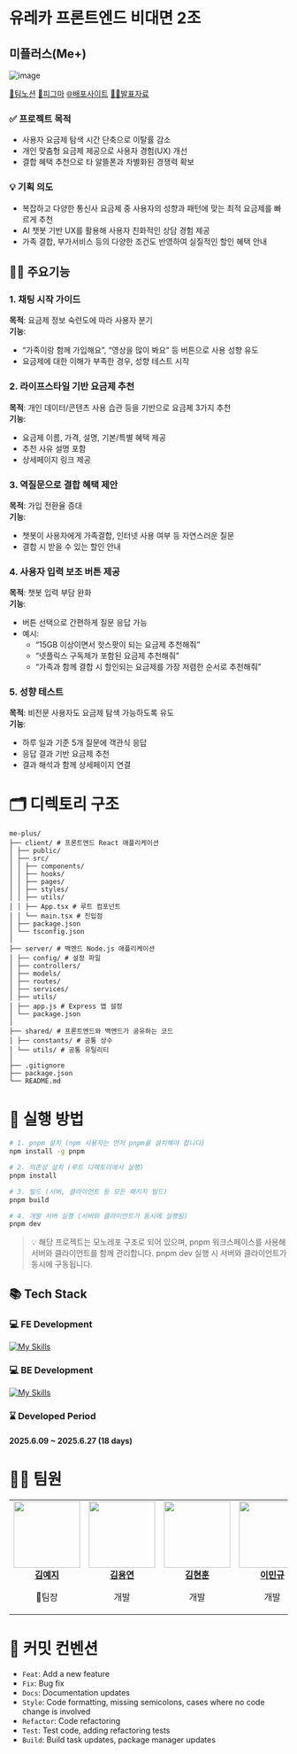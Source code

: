 # 유레카 프론트엔드 비대면 2조

## 미플러스(Me+)

![image](https://github.com/user-attachments/assets/d6d9815f-e6bf-47d9-9a87-0b938ffa389b)

[🔗팀노션](https://chip-yumberry-7c7.notion.site/02-Me-20294459a69c8052b3f0cf717ac47af0?source=copy_link)
[🎨피그마](https://www.figma.com/design/BYe3HZoyP4ZyrDg27bUOHg/2%EC%A1%B0_%EB%94%94%EC%9E%90%EC%9D%B8?node-id=0-1&t=kj4A9Yv5fHoMdDRJ-1)
[🌐배포사이트]()
[👨‍🏫발표자료]()

### ✅ 프로젝트 목적

- 사용자 요금제 탐색 시간 단축으로 이탈률 감소
- 개인 맞춤형 요금제 제공으로 사용자 경험(UX) 개선
- 결합 혜택 추천으로 타 알뜰폰과 차별화된 경쟁력 확보

### 💡 기획 의도

- 복잡하고 다양한 통신사 요금제 중 사용자의 성향과 패턴에 맞는 최적 요금제를 빠르게 추천
- AI 챗봇 기반 UX를 활용해 사용자 친화적인 상담 경험 제공
- 가족 결합, 부가서비스 등의 다양한 조건도 반영하여 실질적인 할인 혜택 안내

## 🏃‍♂️ 주요기능

### 1. 채팅 시작 가이드

**목적**: 요금제 정보 숙련도에 따라 사용자 분기  
**기능**:

- “가족이랑 함께 가입해요”, “영상을 많이 봐요” 등 버튼으로 사용 성향 유도
- 요금제에 대한 이해가 부족한 경우, 성향 테스트 시작

### 2. 라이프스타일 기반 요금제 추천

**목적**: 개인 데이터/콘텐츠 사용 습관 등을 기반으로 요금제 3가지 추천  
**기능**:

- 요금제 이름, 가격, 설명, 기본/특별 혜택 제공
- 추천 사유 설명 포함
- 상세페이지 링크 제공

### 3. 역질문으로 결합 혜택 제안

**목적**: 가입 전환율 증대  
**기능**:

- 챗봇이 사용자에게 가족결합, 인터넷 사용 여부 등 자연스러운 질문
- 결합 시 받을 수 있는 할인 안내

### 4. 사용자 입력 보조 버튼 제공

**목적**: 챗봇 입력 부담 완화  
**기능**:

- 버튼 선택으로 간편하게 질문 응답 가능
- 예시:
  - “15GB 이상이면서 핫스팟이 되는 요금제 추천해줘”
  - “넷플릭스 구독제가 포함된 요금제 추천해줘”
  - “가족과 함께 결합 시 할인되는 요금제를 가장 저렴한 순서로 추천해줘”

### 5. 성향 테스트

**목적**: 비전문 사용자도 요금제 탐색 가능하도록 유도  
 **기능**:

- 하루 일과 기준 5개 질문에 객관식 응답
- 응답 결과 기반 요금제 추천
- 결과 해석과 함께 상세페이지 연결

# 🗂️ 디렉토리 구조

```
me-plus/
├── client/ # 프론트엔드 React 애플리케이션
│ ├── public/
│ ├── src/
│ │ ├── components/
│ │ ├── hooks/
│ │ ├── pages/
│ │ ├── styles/
│ │ ├── utils/
│ │ ├── App.tsx # 루트 컴포넌트
│ │ └── main.tsx # 진입점
│ ├── package.json
│ └── tsconfig.json
│
├── server/ # 백엔드 Node.js 애플리케이션
│ ├── config/ # 설정 파일
│ ├── controllers/
│ ├── models/
│ ├── routes/
│ ├── services/
│ ├── utils/
│ ├── app.js # Express 앱 설정
│ └── package.json
│
├── shared/ # 프론트엔드와 백엔드가 공유하는 코드
│ ├── constants/ # 공통 상수
│ └── utils/ # 공통 유틸리티
│
├── .gitignore
├── package.json
└── README.md
```

# 🔰 실행 방법

```bash
# 1. pnpm 설치 (npm 사용자는 먼저 pnpm을 설치해야 합니다)
npm install -g pnpm

# 2. 의존성 설치 (루트 디렉토리에서 실행)
pnpm install

# 3. 빌드 (서버, 클라이언트 등 모든 패키지 빌드)
pnpm build

# 4. 개발 서버 실행 (서버와 클라이언트가 동시에 실행됨)
pnpm dev
```

> 💡 해당 프로젝트는 모노레포 구조로 되어 있으며, pnpm 워크스페이스를 사용해 서버와 클라이언트를 함께 관리합니다.
> pnpm dev 실행 시 서버와 클라이언트가 동시에 구동됩니다.

## 📚 Tech Stack

### 💻 FE Development

[![My Skills](https://skillicons.dev/icons?i=ts,html,css,react,tailwind,vite)](https://skillicons.dev)

### 💻 BE Development

[![My Skills](https://skillicons.dev/icons?i=nodejs,express,mongodb&theme=dark)](https://skillicons.dev)

### ⌛ Developed Period

#### 2025.6.09 ~ 2025.6.27 (18 days)

# 👩‍💻 팀원

<table>
  <tbody>
    <tr>
      <td align="center"><a href="https://github.com/yeji424"><img src="https://avatars.githubusercontent.com/u/196058650?v=4" width="120px;" alt=""/><br /><b>김예지</b></a><br /><p>👑팀장</p></td>
      <td align="center"><a href="https://github.com/yyeonkim"><img src="https://avatars.githubusercontent.com/u/70844774?v=4" width="120px;" alt=""/><br /><b>김용연</b></a><br /><p>개발</p></td>
      <td align="center"><a href="https://github.com/hyonun321"><img src="https://avatars.githubusercontent.com/u/119800605?v=4" width="120px;" alt=""/><br /><b>김현훈</b></a><br /><p>개발</p></td>
      <td align="center"><a href="https://github.com/leeemingyu"><img src="https://avatars.githubusercontent.com/u/101480155?v=4" width="120px;" alt=""/><br /><b>이민규</b></a><br /><p>개발</p></td>
      <td align="center"><a href="https://github.com/chemnida"><img src="https://avatars.githubusercontent.com/u/196130116?v=4" width="120px;" alt=""/><br /><b>이채민</b></a><br /><p>개발</p></td>
    </tr>
  </tbody>
</table>

# 🎯 커밋 컨벤션

- `Feat`: Add a new feature
- `Fix`: Bug fix
- `Docs`: Documentation updates
- `Style`: Code formatting, missing semicolons, cases where no code change is involved
- `Refactor`: Code refactoring
- `Test`: Test code, adding refactoring tests
- `Build`: Build task updates, package manager updates
